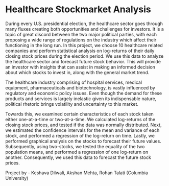 # Healthcare Stockmarket Analysis

During every U.S. presidential election, the healthcare sector goes through many fluxes creating both opportunities and challenges for investors. It is a topic of great discord between the two major political parties, with each proposing a wide range of regulations on the industry which affect their functioning in the long run. In this project, we choose 10 healthcare related companies and perform statistical analysis on log-returns of their daily closing stock prices during the election period. We use this data to analyze the healthcare sector and forecast future stock behavior. This will provide an investor with insights that can assist in making an informed decision about which stocks to invest in, along with the general market trend.

The healthcare industry comprising of hospital services, medical equipment, pharmaceuticals and biotechnology, is vastly influenced by regulatory and economic policy issues. Even though the demand for these products and services is largely inelastic given its indispensable nature, political rhetoric brings volatility and uncertainty to this market.

Towards this, we examined certain characteristics of each stock taken either one-at-a-time or two-at-a-time. We calculated log-returns of the closing stock prices, and tested if the data was normally distributed. Next, we estimated the confidence intervals for the mean and variance of each stock, and performed a regression of the log-return on time. Lastly, we performed graphical analysis on the stocks to forecast their future values. Subsequently, using two-stocks, we tested the equality of the two population means, and performed a regression of one log-return on another. Consequently, we used this data to forecast the future stock prices.

Project by - Keshava Dilwali, Akshan Mehta, Rohan Talati (Columbia University)
